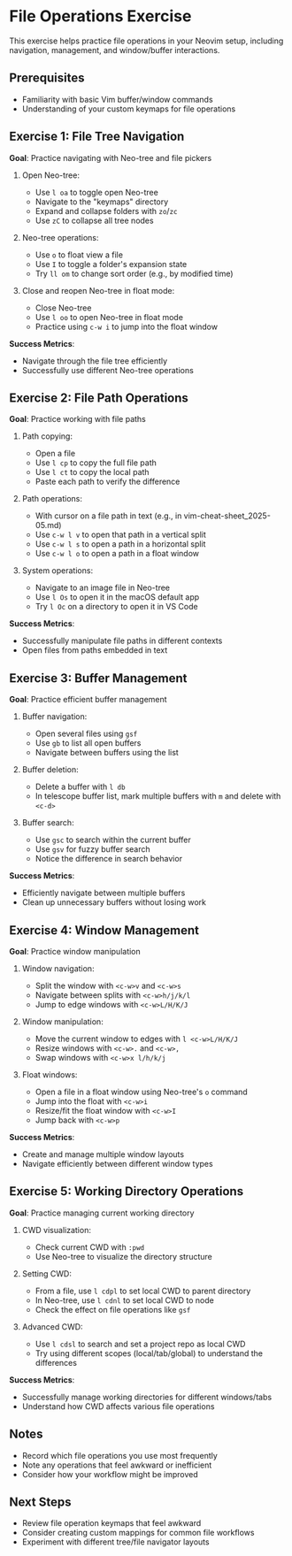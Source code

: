 # File Operations Exercise

This exercise helps practice file operations in your Neovim setup, including navigation, management, and window/buffer interactions.

## Prerequisites
- Familiarity with basic Vim buffer/window commands
- Understanding of your custom keymaps for file operations

## Exercise 1: File Tree Navigation

**Goal**: Practice navigating with Neo-tree and file pickers

1. Open Neo-tree:
   - Use `l oa` to toggle open Neo-tree
   - Navigate to the "keymaps" directory
   - Expand and collapse folders with `zo`/`zc`
   - Use `zC` to collapse all tree nodes

2. Neo-tree operations:
   - Use `o` to float view a file
   - Use `I` to toggle a folder's expansion state
   - Try `ll om` to change sort order (e.g., by modified time)

3. Close and reopen Neo-tree in float mode:
   - Close Neo-tree
   - Use `l oo` to open Neo-tree in float mode
   - Practice using `c-w i` to jump into the float window

**Success Metrics**:
- Navigate through the file tree efficiently
- Successfully use different Neo-tree operations

## Exercise 2: File Path Operations

**Goal**: Practice working with file paths

1. Path copying:
   - Open a file
   - Use `l cp` to copy the full file path
   - Use `l ct` to copy the local path
   - Paste each path to verify the difference

2. Path operations:
   - With cursor on a file path in text (e.g., in vim-cheat-sheet_2025-05.md)
   - Use `c-w l v` to open that path in a vertical split
   - Use `c-w l s` to open a path in a horizontal split
   - Use `c-w l o` to open a path in a float window

3. System operations:
   - Navigate to an image file in Neo-tree
   - Use `l Os` to open it in the macOS default app
   - Try `l Oc` on a directory to open it in VS Code

**Success Metrics**:
- Successfully manipulate file paths in different contexts
- Open files from paths embedded in text

## Exercise 3: Buffer Management

**Goal**: Practice efficient buffer management

1. Buffer navigation:
   - Open several files using `gsf`
   - Use `gb` to list all open buffers
   - Navigate between buffers using the list

2. Buffer deletion:
   - Delete a buffer with `l db`
   - In telescope buffer list, mark multiple buffers with `m` and delete with `<c-d>`

3. Buffer search:
   - Use `gsc` to search within the current buffer
   - Use `gsv` for fuzzy buffer search
   - Notice the difference in search behavior

**Success Metrics**:
- Efficiently navigate between multiple buffers
- Clean up unnecessary buffers without losing work

## Exercise 4: Window Management

**Goal**: Practice window manipulation

1. Window navigation:
   - Split the window with `<c-w>v` and `<c-w>s`
   - Navigate between splits with `<c-w>h/j/k/l`
   - Jump to edge windows with `<c-w>L/H/K/J`

2. Window manipulation:
   - Move the current window to edges with `l <c-w>L/H/K/J`
   - Resize windows with `<c-w>.` and `<c-w>,`
   - Swap windows with `<c-w>x l/h/k/j`

3. Float windows:
   - Open a file in a float window using Neo-tree's `o` command
   - Jump into the float with `<c-w>i`
   - Resize/fit the float window with `<c-w>I`
   - Jump back with `<c-w>p`

**Success Metrics**:
- Create and manage multiple window layouts
- Navigate efficiently between different window types

## Exercise 5: Working Directory Operations

**Goal**: Practice managing current working directory

1. CWD visualization:
   - Check current CWD with `:pwd`
   - Use Neo-tree to visualize the directory structure

2. Setting CWD:
   - From a file, use `l cdpl` to set local CWD to parent directory
   - In Neo-tree, use `l cdnl` to set local CWD to node
   - Check the effect on file operations like `gsf`

3. Advanced CWD:
   - Use `l cdsl` to search and set a project repo as local CWD
   - Try using different scopes (local/tab/global) to understand the differences

**Success Metrics**:
- Successfully manage working directories for different windows/tabs
- Understand how CWD affects various file operations

## Notes
- Record which file operations you use most frequently
- Note any operations that feel awkward or inefficient
- Consider how your workflow might be improved

## Next Steps
- Review file operation keymaps that feel awkward
- Consider creating custom mappings for common file workflows
- Experiment with different tree/file navigator layouts